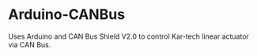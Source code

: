 # Arduino-CANBus

Uses Arduino and CAN Bus Shield V2.0 to control Kar-tech linear actuator via CAN Bus.
